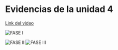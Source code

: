 # Evidencias de la unidad 4


[Link del video](https://www.youtube.com/watch?v=C2rLwKkCFfs)


![FASE I](<img width="1695" height="841" alt="image" src="https://github.com/user-attachments/assets/02b36369-bd8c-4791-bb73-a345f405811a" />)


![FASE II](<img width="1712" height="908" alt="image" src="https://github.com/user-attachments/assets/0aadae74-1035-4f8a-a162-86594995225e" />
)
![FASE III](<img width="1699" height="898" alt="image" src="https://github.com/user-attachments/assets/eed86544-452a-41e5-a56b-7fee904aab7c" />
)
